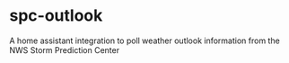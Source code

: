 # spc-outlook
A home assistant integration to poll weather outlook information from the NWS Storm Prediction Center
